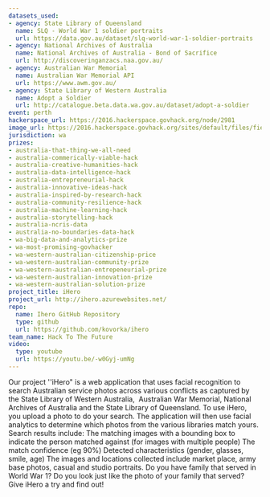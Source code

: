 ```yaml
---
datasets_used:
- agency: State Library of Queensland
  name: SLQ - World War 1 soldier portraits
  url: https://data.gov.au/dataset/slq-world-war-1-soldier-portraits
- agency: National Archives of Australia
  name: National Archives of Australia - Bond of Sacrifice
  url: http://discoveringanzacs.naa.gov.au/
- agency: Australian War Memorial
  name: Australian War Memorial API
  url: https://www.awm.gov.au/
- agency: State Library of Western Australia
  name: Adopt a Soldier
  url: http://catalogue.beta.data.wa.gov.au/dataset/adopt-a-soldier
event: perth
hackerspace_url: https://2016.hackerspace.govhack.org/node/2981
image_url: https://2016.hackerspace.govhack.org/sites/default/files/field/image/hack_to_the_future_600x267.png
jurisdiction: wa
prizes:
- australia-that-thing-we-all-need
- australia-commerically-viable-hack
- australia-creative-humanities-hack
- australia-data-intelligence-hack
- australia-entrepreneurial-hack
- australia-innovative-ideas-hack
- australia-inspired-by-research-hack
- australia-community-resilience-hack
- australia-machine-learning-hack
- australia-storytelling-hack
- australia-ncris-data
- australia-no-boundaries-data-hack
- wa-big-data-and-analytics-prize
- wa-most-promising-govhacker
- wa-western-australian-citizenship-price
- wa-western-australian-community-prize
- wa-western-australian-entrepeneurial-prize
- wa-western-australian-innovation-prize
- wa-western-australian-solution-prize
project_title: iHero
project_url: http://ihero.azurewebsites.net/
repo:
  name: Ihero GitHub Repository
  type: github
  url: https://github.com/kovorka/ihero
team_name: Hack To The Future
video:
  type: youtube
  url: https://youtu.be/-w0Gyj-umNg
---
```


Our project ''iHero" is a web application that uses facial recognition to search Australian service photos across various conflicts as captured by the State Library of Western Australia,  Australian War Memorial, National Archives of Australia and the State Library of Queensland.
To use iHero, you upload a photo to do your search. The application will then use facial analytics to determine which photos from the various libraries match yours.
Search results include:
The matching images with a bounding box to indicate the person matched against (for images with multiple people)
The match confidence (eg 90%)
Detected characteristics (gender, glasses, smile, age)
The images and locations collected include market place, army base photos, casual and studio portraits.
Do you have family that served in World War 1? Do you look just like the photo of your family that served?  Give iHero a try and find out!
